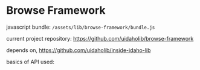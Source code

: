 # Browse Framework

javascript bundle:
`/assets/lib/browse-framework/bundle.js`

current project repository:
https://github.com/uidaholib/browse-framework

depends on, https://github.com/uidaholib/inside-idaho-lib

basics of API used:
